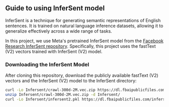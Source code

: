 ## Guide to using InferSent model

InferSent is a technique for generating semantic representations of 
English sentences. It is trained on natural language inference 
datasets, allowing it to generalize effectively across a wide range of tasks.

In this project, we use Meta's pretrained InferSent model from the
[Facebook Research InferSent repository](https://github.com/facebookresearch/InferSent). 
Specifically, this project uses the fastText (V2) vectors trained with InferSent (V2) model.

### Downloading the InferSent Model
After cloning this repository, download the publicly available fastText (V2) vectors and the 
InferSent (V2) model to the InferSent directory:
```bash
curl -Lo Infersent/crawl-300d-2M.vec.zip https://dl.fbaipublicfiles.com/fasttext/vectors-english/crawl-300d-2M.vec.zip
unzip Infersent/crawl-300d-2M.vec.zip -d Infersent/
curl -Lo Infersent/infersent2.pkl https://dl.fbaipublicfiles.com/infersent/infersent2.pkl 
```
